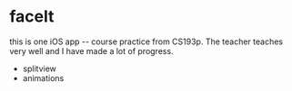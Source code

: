 # facelt
this is one iOS app -- course practice from CS193p. The teacher teaches very well and I have made a lot of progress.

* splitview
* animations

